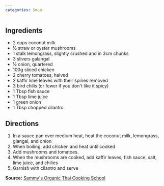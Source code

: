 ```yaml
---
categories: Soup
---
```

## Ingredients
 - 2 cups coconut milk
 - &frac12; straw or oyster mushrooms
 - 1 stalk lemongrass, slightly crushed and in 3cm chunks
 - 3 slivers galangal
- &frac12; onion, quartered
 - 100g sliced chicken
 - 2 cherry tomatoes, halved
 - 2 kaffir lime leaves with their spines removed
 - 3 bird chilis (or fewer if you don't like it spicy)
 - 1 Tbsp fish sauce
 - 1 Tbsp lime juice
 - 1 green onion
 - 1 Tbsp chopped cilantro

## Directions
1. In a sauce pan over medium heat, heat the coconut milk, lemongrass, glangal, and onion
2. When boiling, add chicken and heat until cooked
3. Add mushrooms and tomatoes.
4. When the mushrooms are cooked, add kaffir leaves, fish sauce, salt, lime juice, and chilies
5. Garnish with cilantro and serve

**Source:** [Sammy's Organic Thai Cooking School](https://www.facebook.com/Sammy-Organic-Thai-Cooking-School-121424394552150/)